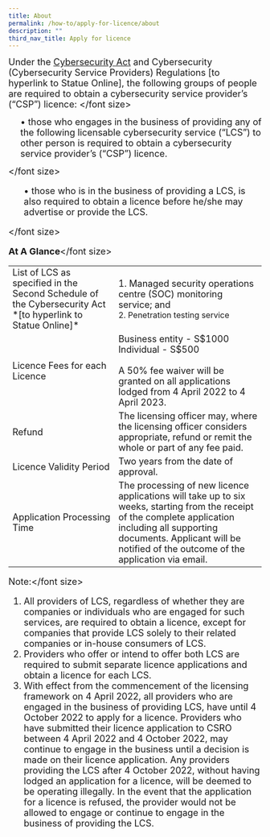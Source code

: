 ```yaml
---
title: About
permalink: /how-to/apply-for-licence/about
description: ""
third_nav_title: Apply for licence
---
```

<font size="4.5">Under the [Cybersecurity Act](https://sso.agc.gov.sg/Acts-Supp/9-2018/) and Cybersecurity (Cybersecurity Service Providers) Regulations [to hyperlink to Statue Online], the following groups of people are required to obtain a cybersecurity service provider’s (“CSP”) licence: </font size>
<font size="4.5"><ol>•	those who engages in the business of providing any of the following licensable cybersecurity service (“LCS”) to other person is required to obtain a cybersecurity service provider’s (“CSP”) licence.</ol></font size>
<font size="4.5"><ol>•	those who is in the business of providing a LCS, is also required to obtain a licence before he/she may advertise or provide the LCS.</ol></font size>

<font size="4.5">**At A Glance**</font size>

<table class="table-v">
    <tr>
    <td><font size="4.5">List of LCS as specified in the Second Schedule of the Cybersecurity Act *[to hyperlink to Statue Online]*</font size></td>
    <td><font size="4.5">1. Managed security operations centre (SOC) monitoring service; and</font size><br>
2. Penetration testing service
</td>
  </tr><tr>
	<td><font size="4.5">Licence Fees for each Licence</font size></td>
    <td><font size="4.5">Business entity - S$1000 <br>Individual - S$500<br><br>A 50% fee waiver will be granted on all applications lodged from 4 April 2022 to 4 April 2023.</font size></td>
  </tr>
  <tr>
		<td><font size="4.5">Refund</font size></td>
    <td><font size="4.5">The licensing officer may, where the licensing officer considers appropriate, refund or remit the whole or part of any fee paid.</font size></td>
  </tr>
  <tr>
		<td><font size="4.5">Licence Validity Period</font size></td>
		<td><font size="4.5">Two years from the date of approval.</font size></td>
  </tr>
	<td><font size="4.5">Application Processing Time</font size></td>
    <td><font size="4.5">The processing of new licence applications will take up to six weeks, starting from the receipt of the complete application including all supporting documents. Applicant will be notified of the outcome of the application via email.</font size></td>
</table>

<font size="4.5">Note:</font size>
<ol>
<li><font size="4.5">All providers of LCS, regardless of whether they are companies or individuals who are engaged for such services, are required to obtain a licence, except for companies that provide LCS solely to their related companies or in-house consumers of LCS.</font size></li>
	
<li><font size="4.5">Providers who offer or intend to offer both LCS are required to submit separate licence applications and obtain a licence for each LCS.</font size></li>
	
<li><font size="4.5">With effect from the commencement of the licensing framework on 4 April 2022, all providers who are engaged in the business of providing LCS, have until 4 October 2022 to apply for a licence. Providers who have submitted their licence application to CSRO between 4 April 2022 and 4 October 2022, may continue to engage in the business until a decision is made on their licence application. Any providers providing the LCS after 4 October 2022, without having lodged an application for a licence, will be deemed to be operating illegally. In the event that the application for a licence is refused, the provider would not be allowed to engage or continue to engage in the business of providing the LCS.</font size></li>